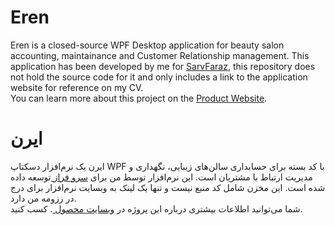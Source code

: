 # Eren
Eren is a closed-source WPF Desktop application for beauty salon accounting, maintainance and Customer Relationship management.
This application has been developed by me for <a href="https://www.Sarvfaraz.com" target="_blank">SarvFaraz</a>, this repository does not hold the source code for it and only includes a link to the application website for reference on my CV.
<br>You can learn more about this project on the <a href="https://www.erencloud.com" target="_blank">Product Website</a>.
# ایرن
ایرن یک نرم‌افزار دسکتاپ WPF با کد بسته برای حسابداری سالن‌های زیبایی، نگهداری و مدیریت ارتباط با مشتریان است. این نرم‌افزار توسط من برای <a href="https://www.Sarvfaraz.com" target="_blank">سرو فراز </a>توسعه داده شده است. این مخزن شامل کد منبع نیست و تنها یک لینک به وبسایت نرم‌افزار برای درج در رزومه من دارد.
<br>شما می‌توانید اطلاعات بیشتری درباره این پروژه در  <a href="https://www.erencloud.com" target="_blank">وبسایت محصول </a>. کسب کنید.
